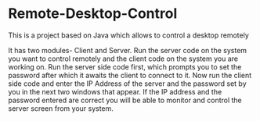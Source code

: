 Remote-Desktop-Control
======================

This is a project based on Java which allows to control a desktop remotely

It has two modules- Client and Server.
Run the server code on the system you want to control remotely and the client code on the system you are working on.
Run the server side code first, which prompts you to set the password after which it awaits the client to connect to it.
Now run the client side code and enter the IP Address of the server and the password set by you in the next two windows that appear.
If the IP address and the password entered are correct you will be able to monitor and control the server screen from your system.
